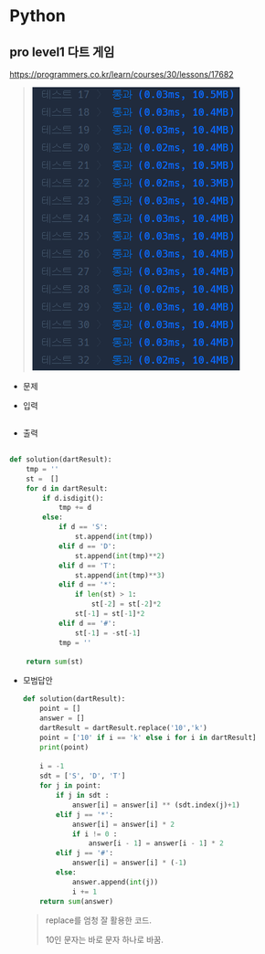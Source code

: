 # Python 

## pro level1 다트 게임

https://programmers.co.kr/learn/courses/30/lessons/17682



> ![image-20210605123708224](md-images/image-20210605123708224.png)



* 문제

  > 

* 입력

  > 
  >
  > ```bash
  > 
  > ```
  
* 출력

  > 
  >
  > ```bash
  > 
  > ```





```python
def solution(dartResult):
    tmp = ''
    st =  []
    for d in dartResult:
        if d.isdigit():
            tmp += d
        else:
            if d == 'S':
                st.append(int(tmp))
            elif d == 'D':
                st.append(int(tmp)**2)
            elif d == 'T':
                st.append(int(tmp)**3)
            elif d == '*':
                if len(st) > 1:
                    st[-2] = st[-2]*2
                st[-1] = st[-1]*2
            elif d == '#':
                st[-1] = -st[-1]
            tmp = ''
            
    return sum(st)
```

> 



* 모범답안

  ```python
  def solution(dartResult):
      point = []
      answer = []
      dartResult = dartResult.replace('10','k')
      point = ['10' if i == 'k' else i for i in dartResult]
      print(point)
  
      i = -1
      sdt = ['S', 'D', 'T']
      for j in point:
          if j in sdt :
              answer[i] = answer[i] ** (sdt.index(j)+1)
          elif j == '*':
              answer[i] = answer[i] * 2
              if i != 0 :
                  answer[i - 1] = answer[i - 1] * 2
          elif j == '#':
              answer[i] = answer[i] * (-1)
          else:
              answer.append(int(j))
              i += 1
      return sum(answer)
  ```

  > replace를 엄청 잘 활용한 코드.
  >
  > 10인 문자는 바로 문자 하나로 바꿈.

